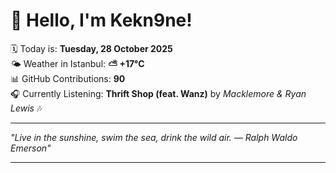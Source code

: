 # 👋 Hello, I'm Kekn9ne!

🗓️ Today is: **Tuesday, 28 October 2025**  
🌤️ Weather in Istanbul: **⛅️  +17°C**  
📊 GitHub Contributions: **90**  
🎧 Currently Listening: **Thrift Shop (feat. Wanz)** by *Macklemore & Ryan Lewis* 🎶

---

_"Live in the sunshine, swim the sea, drink the wild air. — *Ralph Waldo Emerson*"_

---
